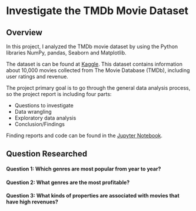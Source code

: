 # Investigate the TMDb Movie Dataset
## Overview
In this project, I analyzed the TMDb movie dataset by using the Python libraries NumPy, pandas, Seaborn and Matplotlib. 

The dataset is can be found at [Kaggle](https://www.kaggle.com/tmdb/tmdb-movie-metadata/data). This dataset contains information about 10,000 movies collected from The Movie Database (TMDb), including user ratings and revenue.

The project primary goal is to go through the general data analysis process, so the project report is including four parts: 
- Questions to investigate
- Data wrangling 
- Exploratory data analysis 
- Conclusion/Findings

Finding reports and code can be found in the [Jupyter Notebook](https://github.com/ukritw/Investigate-TMDb-Dataset/blob/master/TMDb-analysis.ipynb).

## Question Researched
#### Question 1: Which genres are most popular from year to year?
#### Question 2: What genres are the most profitable?
#### Question 3: What kinds of properties are associated with movies that have high revenues?
